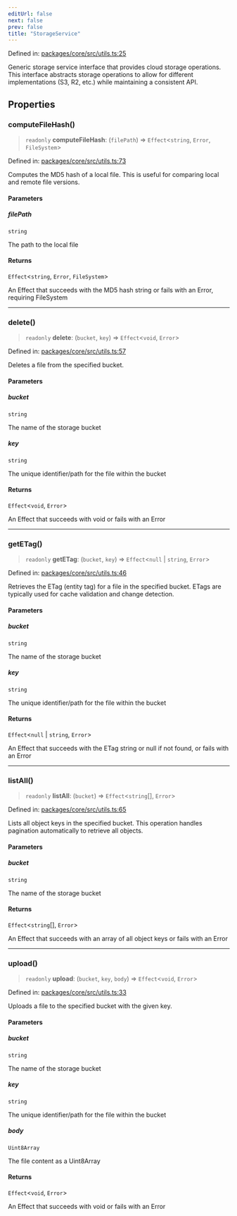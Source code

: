 ```yaml
---
editUrl: false
next: false
prev: false
title: "StorageService"
---
```


Defined in: [packages/core/src/utils.ts:25](https://github.com/bitswired/foldcms/blob/a5796744336f5646b8ccb4abf3c6d1334a83f443/packages/core/src/utils.ts#L25)

Generic storage service interface that provides cloud storage operations.
This interface abstracts storage operations to allow for different implementations
(S3, R2, etc.) while maintaining a consistent API.

## Properties

### computeFileHash()

> `readonly` **computeFileHash**: (`filePath`) => `Effect`\<`string`, `Error`, `FileSystem`\>

Defined in: [packages/core/src/utils.ts:73](https://github.com/bitswired/foldcms/blob/a5796744336f5646b8ccb4abf3c6d1334a83f443/packages/core/src/utils.ts#L73)

Computes the MD5 hash of a local file.
This is useful for comparing local and remote file versions.

#### Parameters

##### filePath

`string`

The path to the local file

#### Returns

`Effect`\<`string`, `Error`, `FileSystem`\>

An Effect that succeeds with the MD5 hash string or fails with an Error, requiring FileSystem

***

### delete()

> `readonly` **delete**: (`bucket`, `key`) => `Effect`\<`void`, `Error`\>

Defined in: [packages/core/src/utils.ts:57](https://github.com/bitswired/foldcms/blob/a5796744336f5646b8ccb4abf3c6d1334a83f443/packages/core/src/utils.ts#L57)

Deletes a file from the specified bucket.

#### Parameters

##### bucket

`string`

The name of the storage bucket

##### key

`string`

The unique identifier/path for the file within the bucket

#### Returns

`Effect`\<`void`, `Error`\>

An Effect that succeeds with void or fails with an Error

***

### getETag()

> `readonly` **getETag**: (`bucket`, `key`) => `Effect`\<`null` \| `string`, `Error`\>

Defined in: [packages/core/src/utils.ts:46](https://github.com/bitswired/foldcms/blob/a5796744336f5646b8ccb4abf3c6d1334a83f443/packages/core/src/utils.ts#L46)

Retrieves the ETag (entity tag) for a file in the specified bucket.
ETags are typically used for cache validation and change detection.

#### Parameters

##### bucket

`string`

The name of the storage bucket

##### key

`string`

The unique identifier/path for the file within the bucket

#### Returns

`Effect`\<`null` \| `string`, `Error`\>

An Effect that succeeds with the ETag string or null if not found, or fails with an Error

***

### listAll()

> `readonly` **listAll**: (`bucket`) => `Effect`\<`string`[], `Error`\>

Defined in: [packages/core/src/utils.ts:65](https://github.com/bitswired/foldcms/blob/a5796744336f5646b8ccb4abf3c6d1334a83f443/packages/core/src/utils.ts#L65)

Lists all object keys in the specified bucket.
This operation handles pagination automatically to retrieve all objects.

#### Parameters

##### bucket

`string`

The name of the storage bucket

#### Returns

`Effect`\<`string`[], `Error`\>

An Effect that succeeds with an array of all object keys or fails with an Error

***

### upload()

> `readonly` **upload**: (`bucket`, `key`, `body`) => `Effect`\<`void`, `Error`\>

Defined in: [packages/core/src/utils.ts:33](https://github.com/bitswired/foldcms/blob/a5796744336f5646b8ccb4abf3c6d1334a83f443/packages/core/src/utils.ts#L33)

Uploads a file to the specified bucket with the given key.

#### Parameters

##### bucket

`string`

The name of the storage bucket

##### key

`string`

The unique identifier/path for the file within the bucket

##### body

`Uint8Array`

The file content as a Uint8Array

#### Returns

`Effect`\<`void`, `Error`\>

An Effect that succeeds with void or fails with an Error
